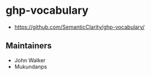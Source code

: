 # ghp-vocabulary

- https://github.com/SemanticClarity/ghp-vocabulary/

## Maintainers

- John Walker 
- Mukundanps
